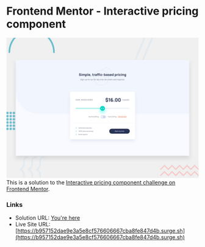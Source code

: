 # Frontend Mentor - Interactive pricing component

![Design preview for the Interactive pricing component coding challenge](./desktop-preview.jpg)
This is a solution to the [Interactive pricing component challenge on Frontend Mentor](https://www.frontendmentor.io/challenges/interactive-pricing-component-t0m8PIyY8).

### Links

- Solution URL: [You're here](https://github.com/xphstos/fe-interactive-pricing-component)
- Live Site URL: [https://b957152dae9e3a5e8cf576606667cba8fe847d4b.surge.sh](https://b957152dae9e3a5e8cf576606667cba8fe847d4b.surge.sh)
